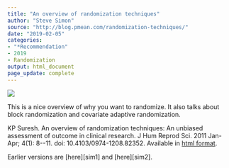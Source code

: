 ```yaml
---
title: "An overview of randomization techniques"
author: "Steve Simon"
source: "http://blog.pmean.com/randomization-techniques/"
date: "2019-02-05"
categories:
- "*Recommendation"
- 2019
- Randomization
output: html_document
page_update: complete
---
```


![](http://www.pmean.com/new-images/19/randomization-techniques01.png)

<div class="notes">

This is a nice overview of why you want to randomize. It also talks about block randomization and covariate adaptive randomization.

KP Suresh. An overview of randomization techniques: An unbiased assessment of outcome in clinical research. J Hum Reprod Sci. 2011 Jan-Apr; 4(1): 8--11. doi: 10.4103/0974-1208.82352. Available in [html format][sur1].

[sur1]: https://www.ncbi.nlm.nih.gov/pmc/articles/PMC3136079/

</div>
Earlier versions are [here][sim1] and [here][sim2].
 
[sim1]: http://blog.pmean.com/randomization-techniques/
[sim2]: http://new.pmean.com/randomization-techniques/
 
